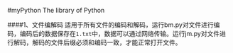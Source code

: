 #myPython
The library of Python

####1、文件编解码
适用于所有文件的编码和解码，运行bm.py对文件进行编码，编码后的数据保存在`1.txt`中，数据可以通过网络传输。运行jm.py对文件进行解码，解码的文件后缀必须和编码一致，才能正常打开文件。